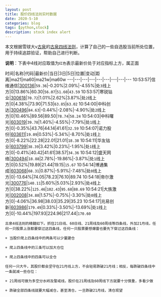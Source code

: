 ```yaml
---
layout: post
title: 股价四线法则实时数据
date: 2020-5-10
categories: blog
tags: [python,stock]
description: stock index alert
---
```



本文根据雪球大v[古泉](https://xueqiu.com/u/7148646888)的[古泉四线法则](https://xueqiu.com/7148646888/130498192)，计算了自己的一些自选股当前所处位置，用于持续追踪验证，帮助自己进行判断。

**说明**：下表中4线对应取值为`红色`表示最新价处于对应指标上方，属正面

时间|名称|代码|最新价|当日|3日|5日|位置|变动|距离|ma21|ma60|ma21w|ma60w
---|---|---|---|---|---|---|---|---
10:53:57|信维通信|[300136](https://xueqiu.com/S/SZ300136)|`59.36`|-0.20%|2.09%|-4.55%|处`3`线上方|0|13.86%|60.30|`56.07`|`51.60`|`43.59`
10:53:57|寒锐钴业|[300618](https://xueqiu.com/S/SZ300618)|`70.72`|1.01%|2.62%|3.87%|处`2`线上方|0|4.38%|73.90|71.53|`63.85`|`63.02`
10:54:00|中科创达|[300496](https://xueqiu.com/S/SZ300496)|`84.63`|-0.44%|-2.08%|-4.90%|处`2`线上方|0|10.46%|89.56|89.50|`78.74`|`58.24`
10:54:03|中科曙光|[603019](https://xueqiu.com/S/SH603019)|`39.78`|1.40%|-4.55%|-7.79%|处`1`线上方|0|-0.35%|43.76|44.14|41.61|`32.59`
10:54:07|诺力股份|[603611](https://xueqiu.com/S/SH603611)|`19.09`|0.53%|-5.34%|-8.70%|处`1`线上方|0|-8.22%|22.28|22.01|21.01|`18.38`
10:54:11|华友钴业|[603799](https://xueqiu.com/S/SH603799)|`38.39`|3.42%|0.23%|-1.95%|处`1`线上方|0|-0.41%|40.42|41.61|38.57|`34.36`
10:54:12|盛天网络|[300494](https://xueqiu.com/S/SZ300494)|`18.88`|2.78%|-19.86%|-3.87%|处`1`线上方|0|0.52%|19.89|21.44|19.15|`15.67`
10:54:14|博通集成|[603068](https://xueqiu.com/S/SH603068)|`68.31`|0.87%|-5.91%|-7.48%|处`0`线上方|0|-13.64%|74.05|78.23|76.10|89.74
10:54:18|帝尔激光|[300776](https://xueqiu.com/S/SZ300776)|`140.11`|5.60%|5.03%|2.93%|处`4`线上方|0|38.22%|`125.46`|`102.43`|`95.68`|`88.69`
10:54:21|大族激光|[002008](https://xueqiu.com/S/SZ002008)|`34.88`|1.57%|-0.75%|-3.30%|处`0`线上方|0|-4.06%|36.98|38.03|35.29|35.23
10:54:17|兆易创新|[603986](https://xueqiu.com/S/SH603986)|`179.49`|0.33%|-3.50%|-13.69%|处`1`线上方|0|-10.44%|197.93|224.96|217.44|`170.60`

```
古泉4线法则的精髓如下。抓住21日线、60日线、21周线及60周线等四条线，外加21月线，任何一只股票上涨都要穿过这四条线，任何一只股票要想爆雷也要先下穿过这四条线：

+ 当股价爬上四条线中的两条可以少量建仓

+ 爬上四条线中的三条可以加大仓位

+ 爬上四条线中的四条可以全仓

任何一只大牛，其股价都会坚守在21月线上方，不会轻易跌破21月线；相反，每跌破四条线中一条就减一些仓位：

+ 21周线可做为多空分水岭及警戒线，股价在21周线及60周线下方就要十分慎重，多看少做

+ 跌破全部四条线就要大幅减仓，甚至清仓，一旦跌破21月线，清仓观望
```
